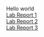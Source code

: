Hello world\
[Lab Report 1](lab-report-1-week-2.html) \
[Lab Report 2](lab-report-2-week4.html) \
[Lab Report 3](lab-report-3-week-6.html)
